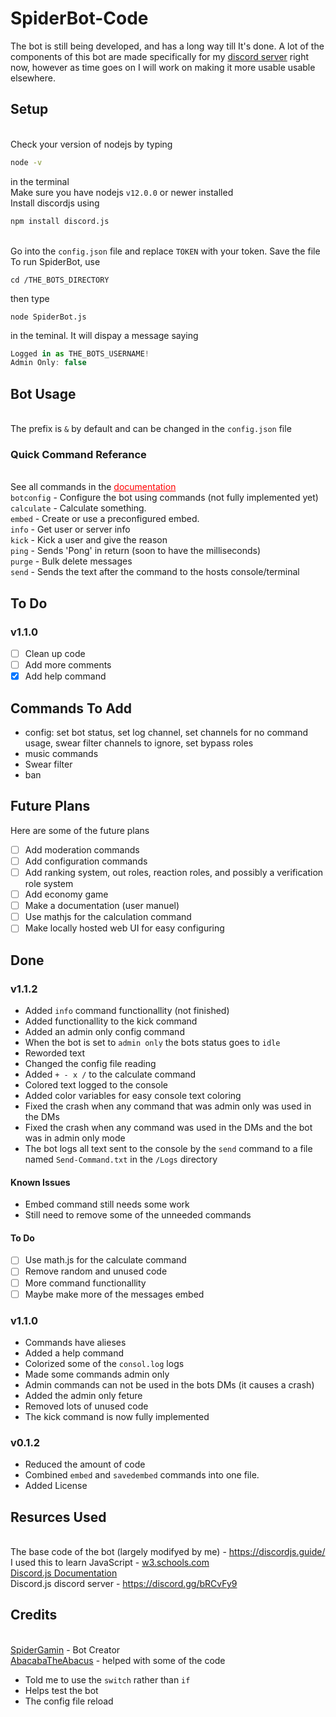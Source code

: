 # SpiderBot-Code
The bot is still being developed, and has a long way till It's done. A lot of the components of this bot are made specifically for my [discord server](https://discord.gg/gRMbZyU) right now, however as time goes on I will work on making it more usable usable elsewhere.

[comment]: <> (Invite the bot to your server)

## Setup
<br>Check your version of nodejs by typing 
```bash
node -v
``` 
in the terminal
<br>Make sure you have nodejs `v12.0.0` or newer installed
<br>Install discordjs using 
```bash
npm install discord.js
```
<br>Go into the `config.json` file and replace `TOKEN` with your token. Save the file
<br>To run SpiderBot, use 
```shell
cd /THE_BOTS_DIRECTORY
```
then type
```shell
node SpiderBot.js
```
in the teminal. It will dispay a message saying 
```javascript
Logged in as THE_BOTS_USERNAME!
Admin Only: false
```

## Bot Usage
<br>The prefix is `&` by default and can be changed in the `config.json` file

### Quick Command Referance
<br>See all commands in the <a href="https://spidergamin.github.io/SpiderBot-Code" style="color: red">documentation</a>
<br>`botconfig` - Configure the bot using commands (not fully implemented yet)
<br>`calculate` - Calculate something.
<br>`embed` - Create or use a preconfigured embed.
<br>`info` - Get user or server info
<br>`kick` - Kick a user and give the reason
<br>`ping` - Sends 'Pong' in return (soon to have the milliseconds)
<br>`purge` - Bulk delete messages
<br>`send` - Sends the text after the command to the hosts console/terminal

## To Do
### v1.1.0
* [ ] Clean up code
* [ ] Add more comments
* [x] Add help command

## Commands To Add
* config: set bot status, set log channel, set channels for no command usage, swear filter channels to ignore, set bypass roles
* music commands
* Swear filter 
* ban

## Future Plans
Here are some of the future plans
* [ ] Add moderation commands
* [ ] Add configuration commands
* [ ] Add ranking system, out roles, reaction roles, and possibly a verification role system
* [ ] Add economy game
* [ ] Make a documentation (user manuel)
* [ ] Use mathjs for the calculation command
* [ ] Make locally hosted web UI for easy configuring

## Done 
### v1.1.2
* Added `info` command functionallity (not finished)
* Added functionallity to the kick command
* Added an admin only config command
* When the bot is set to `admin only` the bots status goes to `idle`
* Reworded text
* Changed the config file reading
* Added `+ - x /` to the calculate command
* Colored text logged to the console
* Added color variables for easy console text coloring
* Fixed the crash when any command that was admin only was used in the DMs
* Fixed the crash when any command was used in the DMs and the bot was in admin only mode
* The bot logs all text sent to the console by the `send` command to a file named `Send-Command.txt` in the `/Logs` directory
#### Known Issues
* Embed command still needs some work
* Still need to remove some of the unneeded commands
#### To Do
* [ ] Use math.js for the calculate command
* [ ] Remove random and unused code
* [ ] More command functionallity
* [ ] Maybe make more of the messages embed
### v1.1.0
* Commands have alieses
* Added a help command
* Colorized some of the `consol.log` logs
* Made some commands admin only
* Admin commands can not be used in the bots DMs (it causes a crash)
* Added the admin only feture
* Removed lots of unused code
* The kick command is now fully implemented
### v0.1.2
* Reduced the amount of code
* Combined `embed` and `savedembed` commands into one file.
* Added License

## Resurces Used
<br>The base code of the bot (largely modifyed by me) - https://discordjs.guide/
<br>I used this to learn JavaScript - [w3.schools.com](w3.schools.com)
<br>[Discord.js Documentation](https://discord.js.org/?source=post_page---------------------------#/docs/main/stable/general/welcome)
<br>Discord.js discord server - https://discord.gg/bRCvFy9

## Credits
<br>[SpiderGamin](https://github.com/SpiderGamin) - Bot Creator
<br>[AbacabaTheAbacus](https://github.com/AbacabaTheAbacus) - helped with some of the code 
- Told me to use the `switch` rather than `if`
- Helps test the bot
- The config file reload
